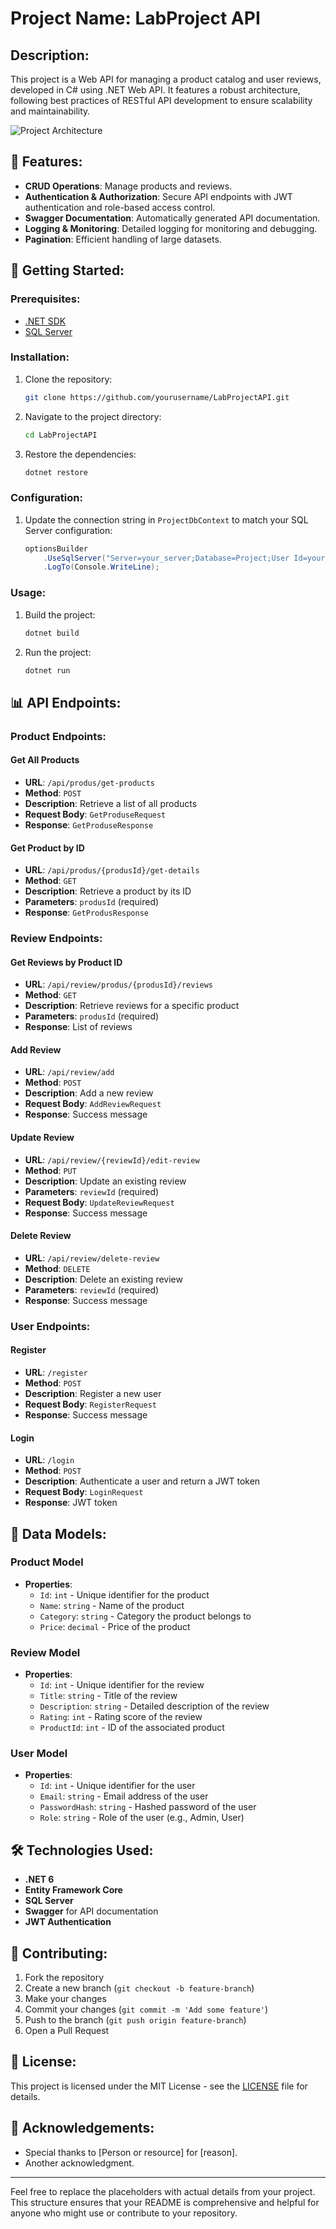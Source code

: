 # Project Name: LabProject API

## Description:
This project is a Web API for managing a product catalog and user reviews, developed in C# using .NET Web API. It features a robust architecture, following best practices of RESTful API development to ensure scalability and maintainability.

![Project Architecture](Images/.Net-Web-API.png)

## 📌 Features:
- **CRUD Operations**: Manage products and reviews.
- **Authentication & Authorization**: Secure API endpoints with JWT authentication and role-based access control.
- **Swagger Documentation**: Automatically generated API documentation.
- **Logging & Monitoring**: Detailed logging for monitoring and debugging.
- **Pagination**: Efficient handling of large datasets.

## 🚀 Getting Started:
### Prerequisites:
- [.NET SDK](https://dotnet.microsoft.com/download)
- [SQL Server](https://www.microsoft.com/en-us/sql-server/sql-server-downloads)

### Installation:
1. Clone the repository:
    ```bash
    git clone https://github.com/yourusername/LabProjectAPI.git
    ```
2. Navigate to the project directory:
    ```bash
    cd LabProjectAPI
    ```
3. Restore the dependencies:
    ```bash
    dotnet restore
    ```

### Configuration:
1. Update the connection string in `ProjectDbContext` to match your SQL Server configuration:
    ```csharp
    optionsBuilder
        .UseSqlServer("Server=your_server;Database=Project;User Id=your_user;Password=your_password;TrustServerCertificate=True")
        .LogTo(Console.WriteLine);
    ```

### Usage:
1. Build the project:
    ```bash
    dotnet build
    ```
2. Run the project:
    ```bash
    dotnet run
    ```

## 📊 API Endpoints:
### Product Endpoints:
#### Get All Products
- **URL**: `/api/produs/get-products`
- **Method**: `POST`
- **Description**: Retrieve a list of all products
- **Request Body**: `GetProduseRequest`
- **Response**: `GetProduseResponse`

#### Get Product by ID
- **URL**: `/api/produs/{produsId}/get-details`
- **Method**: `GET`
- **Description**: Retrieve a product by its ID
- **Parameters**: `produsId` (required)
- **Response**: `GetProdusResponse`

### Review Endpoints:
#### Get Reviews by Product ID
- **URL**: `/api/review/produs/{produsId}/reviews`
- **Method**: `GET`
- **Description**: Retrieve reviews for a specific product
- **Parameters**: `produsId` (required)
- **Response**: List of reviews

#### Add Review
- **URL**: `/api/review/add`
- **Method**: `POST`
- **Description**: Add a new review
- **Request Body**: `AddReviewRequest`
- **Response**: Success message

#### Update Review
- **URL**: `/api/review/{reviewId}/edit-review`
- **Method**: `PUT`
- **Description**: Update an existing review
- **Parameters**: `reviewId` (required)
- **Request Body**: `UpdateReviewRequest`
- **Response**: Success message

#### Delete Review
- **URL**: `/api/review/delete-review`
- **Method**: `DELETE`
- **Description**: Delete an existing review
- **Parameters**: `reviewId` (required)
- **Response**: Success message

### User Endpoints:
#### Register
- **URL**: `/register`
- **Method**: `POST`
- **Description**: Register a new user
- **Request Body**: `RegisterRequest`
- **Response**: Success message

#### Login
- **URL**: `/login`
- **Method**: `POST`
- **Description**: Authenticate a user and return a JWT token
- **Request Body**: `LoginRequest`
- **Response**: JWT token

## 💾 Data Models:
### Product Model
- **Properties**:
  - `Id`: `int` - Unique identifier for the product
  - `Name`: `string` - Name of the product
  - `Category`: `string` - Category the product belongs to
  - `Price`: `decimal` - Price of the product

### Review Model
- **Properties**:
  - `Id`: `int` - Unique identifier for the review
  - `Title`: `string` - Title of the review
  - `Description`: `string` - Detailed description of the review
  - `Rating`: `int` - Rating score of the review
  - `ProductId`: `int` - ID of the associated product

### User Model
- **Properties**:
  - `Id`: `int` - Unique identifier for the user
  - `Email`: `string` - Email address of the user
  - `PasswordHash`: `string` - Hashed password of the user
  - `Role`: `string` - Role of the user (e.g., Admin, User)

## 🛠️ Technologies Used:
- **.NET 6**
- **Entity Framework Core**
- **SQL Server**
- **Swagger** for API documentation
- **JWT Authentication**

## 🤝 Contributing:
1. Fork the repository
2. Create a new branch (`git checkout -b feature-branch`)
3. Make your changes
4. Commit your changes (`git commit -m 'Add some feature'`)
5. Push to the branch (`git push origin feature-branch`)
6. Open a Pull Request

## 📄 License:
This project is licensed under the MIT License - see the [LICENSE](LICENSE) file for details.

## 📝 Acknowledgements:
- Special thanks to [Person or resource] for [reason].
- Another acknowledgment.

---

Feel free to replace the placeholders with actual details from your project. This structure ensures that your README is comprehensive and helpful for anyone who might use or contribute to your repository.
